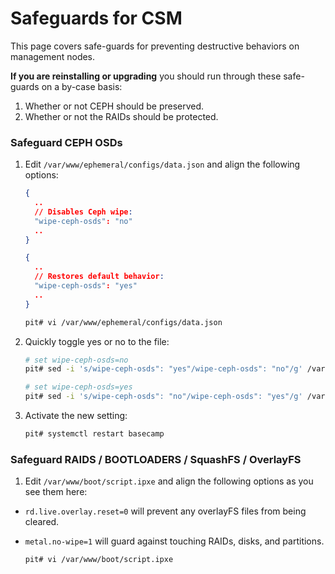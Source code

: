 # Safeguards for CSM

This page covers safe-guards for preventing destructive behaviors on management nodes.

**If you are reinstalling or upgrading** you should run through these safe-guards on a by-case basis:

1. Whether or not CEPH should be preserved.
2. Whether or not the RAIDs should be protected.

### Safeguard CEPH OSDs

1. Edit `/var/www/ephemeral/configs/data.json` and align the following options:

   ```json
   {
     ..
     // Disables Ceph wipe:
     "wipe-ceph-osds": "no"
     ..
   }
   ```

   ```json
   {
     ..
     // Restores default behavior:
     "wipe-ceph-osds": "yes"
     ..
   }
   ```
   ```bash
   pit# vi /var/www/ephemeral/configs/data.json
   ```
1. Quickly toggle yes or no to the file:

   ```bash
   # set wipe-ceph-osds=no
   pit# sed -i 's/wipe-ceph-osds": "yes"/wipe-ceph-osds": "no"/g' /var/www/ephemeral/configs/data.json
   
   # set wipe-ceph-osds=yes
   pit# sed -i 's/wipe-ceph-osds": "no"/wipe-ceph-osds": "yes"/g' /var/www/ephemeral/configs/data.json
   ```
1. Activate the new setting:

   ```bash
   pit# systemctl restart basecamp
   ```

### Safeguard RAIDS / BOOTLOADERS / SquashFS / OverlayFS

1. Edit `/var/www/boot/script.ipxe` and align the following options as you see them here:

- `rd.live.overlay.reset=0` will prevent any overlayFS files from being cleared.
- `metal.no-wipe=1` will guard against touching RAIDs, disks, and partitions.

   ```bash
   pit# vi /var/www/boot/script.ipxe
   ```
